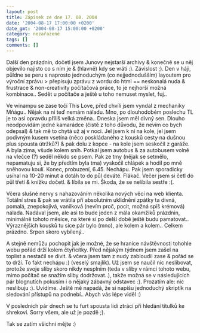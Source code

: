 ```yaml
---
layout: post
title: Zápisek ze dne 17. 08. 2004
date: '2004-08-17 17:00:00 +0200'
date_gmt: '2004-08-17 15:00:00 +0200'
category: nezařazené
tags: []
comments: []
---
```

<p>Další den prázdnin, dočetl jsem Junovy nejstarší archivy &amp; konečně se u něj objevilo najisto co s ním je  &amp; (hlavně) kdy se vrátí :). Závislost ;). Den v háji, půldne se peru s naprosto jednoduchým (co nejjednodušším)  layoutem pro výroční zprávu &gt; přepisuju zprávu z wordu do html == neskonalá nuda &amp; frustrace &amp; non-creativity  počítačová práce, to je nejhorší možná kombinace.. Sedět u počítače a ještě u toho nemuset myslet, fuj..</p>
<p>Ve winampu se zase točí This Love, před chvílí jsem vyndal z mechaniky Mňágu.. Nějak na ni teď nemám náladu.  Mno, po dlouhodobém poslechu TL je to asi opravdu příliš velká změna.. Dneska jsem měl divný sen. Dlouho neodpovídám  jedné kamarádce (čistě z toho důvodu, že nevím co bych odepsal) &amp; tak mě to chytá už aj v noci. Jel jsem  k ní  na kole, jel jsem podivným kusem vsetína (něco poskládaného z kousků cesty na dušnou plus spousta útržků?) &amp;  pak dolu z kopce - na kole jsem seskočil z garáže. A byla zima, všude kolem sníh. Potkal jsem autobus &amp; za  autobusem volně na vlečce (?) seděl někdo se psem. Pak ze tmy (nějak se setmělo, nepamatuju si, že by předtím byla  tma) vyskočil chlápek a hodil po mně sněhovou koulí. Konec, probuzení, 6.45. Nechápu. Pak jsem sporadicky usínal  na 10-20 minut a dotáh to do půl deváté. Flákač. Večer jsem si četl do půl třetí &amp; knížku dočetl. &amp; líbila  se mi. Škoda, že se nelíbila sestře :(.</p>
<p>Včera slušné nervy s nahazováním několika nových věcí na web klienta. Totální stres &amp; pak se vrátila při  absolutním uklidnění zpátky ta divná, pomalá, znepokojivá, vanilková (nevím proč, pocit, možná spíš krémová)  nálada. Nadával jsem, ale asi to bude jeden z mála okamžiků prázdnin, minimálně tohoto měsíce, na které si po  delší době ještě budu pamatovat.. Výraznějších kousků tu sice pár bylo (mno), ale kolem a kolem.. Celkem prázdno.  Srpen skoro vybílený..</p>
<p>A stejně nemůžu pochopit jak je možné, že se hranice návštěvnosti tohohle webu pořád drží kolem čtyřicítky.  Před nějakým týdnem jsem zašel na toplist a nestačil se divit. &amp; včera jsem tam z nudy zabloudil zase &amp;  pořád se to drží. To fakt nechápu :) (veselý smajlík). Už jsem se naučil nic neslibovat, protože svoje sliby  skoro nikdy nesplním (teda v sliby v rámci tohoto webu, mimo počítač se snažím sliby dodržovat..), takže možná  se v následujících pár blognutích pokusím i o nějaký zábavný odstavec :). Prozatím ale: nic neslibuju :). Uvidíme.  Ještě mě napadá, že si napíšu jednoduchý skriptík na sledování přístupů na podnebí.. Abych vás lépe viděl :)</p>
<p>V posledních pár dnech se tu furt spousta lidí ztrácí při hledání titulků ke shrekovi. Sorry všem, ale už je  pozdě ;).</p>
<p>Tak se zatím všichni mějte :)</p>
